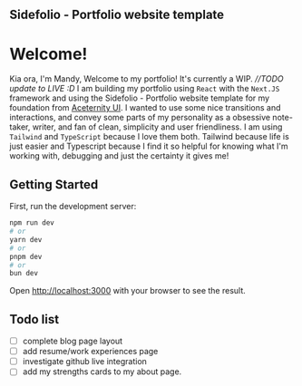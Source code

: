 ## Sidefolio - Portfolio website template

# Welcome!
Kia ora, I'm Mandy, Welcome to my portfolio! It's currently a WIP. *//TODO update to LIVE :D* 
I am building my portfolio using `React` with the `Next.JS` framework and using the Sidefolio - Portfolio website template for my foundation from [Aceternity UI](https://ui.aceternity.com/templtes/sidefolio). I wanted to use some nice transitions and interactions, and convey some parts of my personality as a obsessive note-taker, writer, and fan of clean, simplicity and user friendliness.  I am using `Tailwind` and `TypeScript` because I love them both. Tailwind because life is just easier and Typescript because I find it so helpful for knowing what I'm working with, debugging and just the certainty it gives me!

## Getting Started

First, run the development server:

```bash
npm run dev
# or
yarn dev
# or
pnpm dev
# or
bun dev
```

Open [http://localhost:3000](http://localhost:3000) with your browser to see the result.

## Todo list
- [ ] complete blog page layout
- [ ] add resume/work experiences page
- [ ] investigate github live integration 
- [ ] add my strengths cards to my about page.